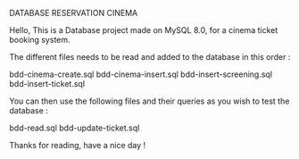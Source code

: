 DATABASE RESERVATION CINEMA

Hello,
This is a Database project made on MySQL 8.0, for a cinema ticket booking system.


The different files needs to be read and added to the database in this order : 

bdd-cinema-create.sql
bdd-cinema-insert.sql
bdd-insert-screening.sql
bdd-insert-ticket.sql

You can then use the following files and their queries as you wish to test the database :

bdd-read.sql
bdd-update-ticket.sql


Thanks for reading, have a nice day ! 